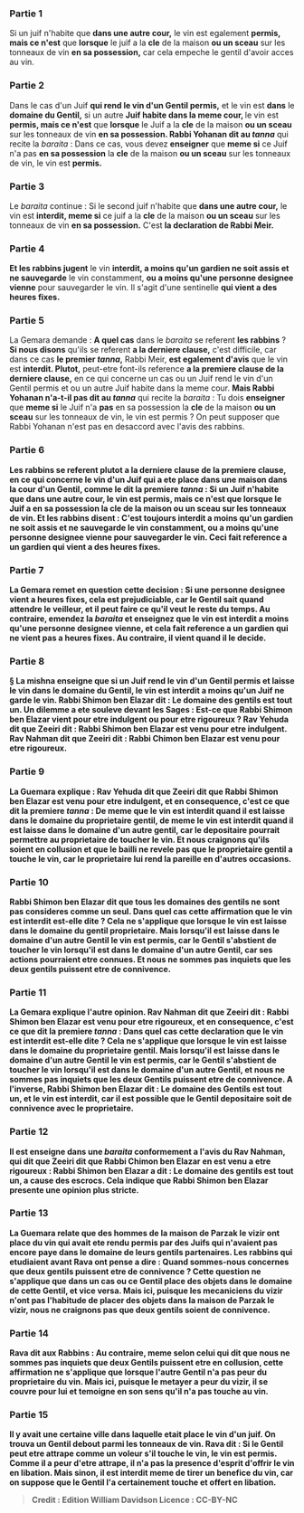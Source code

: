 
### Partie 1
Si un juif n'habite que <b>dans une autre cour,</b> le vin est egalement <b>permis, mais ce n'est</b> que <b>lorsque</b> le juif a la <b>cle</b> de la maison <b>ou un sceau</b> sur les tonneaux de vin <b>en sa possession,</b> car cela empeche le gentil d'avoir acces au vin.

### Partie 2
Dans le cas d'un Juif <b>qui rend le vin d'un Gentil permis,</b> et le vin est <b>dans</b> le <b>domaine du Gentil,</b> si un autre <b>Juif habite dans la meme cour, </b> le vin est <b>permis, mais ce n'est</b> que <b>lorsque</b> le Juif a la <b>cle</b> de la maison <b>ou un sceau</b> sur les tonneaux de vin <b>en sa possession. Rabbi Yohanan dit au <i>tanna</i></b> qui recite la <i>baraita</i> : Dans ce cas, vous devez <b>enseigner</b> que <b>meme si</b> ce Juif n'a pas <b>en sa possession</b> la <b>cle</b> de la maison <b>ou un sceau</b> sur les tonneaux de vin, le vin est <b>permis.</b>

### Partie 3
Le <i>baraita</i> continue : Si le second juif n'habite que <b>dans une autre cour,</b> le vin est <b>interdit, meme si</b> ce juif a la <b>cle</b> de la maison <b>ou un sceau</b> sur les tonneaux de vin <b>en sa possession.</b> C'est <b>la declaration de Rabbi Meir.</b>

### Partie 4
<b>Et les rabbins jugent</b> le vin <b>interdit, a moins qu'un gardien ne soit assis et ne sauvegarde</b> le vin constamment, <b>ou a moins qu'une personne designee</b> <b>vienne</b> pour sauvegarder le vin. Il s'agit d'une sentinelle <b>qui vient a des heures fixes.</b>

### Partie 5
La Gemara demande : <b>A quel cas</b> dans le <i>baraita</i> se referent <b>les rabbins</b> ? <b>Si nous disons</b> qu'ils se referent <b>a la derniere clause,</b> c'est difficile, car dans ce cas <b>le premier <i>tanna</i>,</b> Rabbi Meir, <b>est egalement d'avis</b> que le vin est <b>interdit. Plutot,</b> peut-etre font-ils reference <b>a la premiere clause de la derniere clause,</b> en ce qui concerne un cas ou un Juif rend le vin d'un Gentil permis et ou un autre Juif habite dans la meme cour. <b>Mais Rabbi Yohanan n'a-t-il pas dit au <i>tanna</i></b> qui recite la <i>baraita</i> : Tu dois <b>enseigner</b> que <b>meme si</b> le Juif n'a <b>pas</b> en sa possession</b> la <b>cle</b> de la maison <b>ou un sceau</b> sur les tonneaux de vin, le vin est permis ? On peut supposer que Rabbi Yohanan n'est pas en desaccord avec l'avis des rabbins.

### Partie 6
<b>Les rabbins se referent plutot <b>a la derniere clause de la premiere clause,</b> en ce qui concerne le vin d'un Juif qui a ete place dans une maison dans la cour d'un Gentil, <b>comme le dit la premiere <i>tanna</i> : </b> Si un Juif n'habite que <b>dans une autre cour,</b> le vin est <b>permis, mais ce n'est</b> que <b>lorsque</b> le Juif a <b>en sa possession</b> la <b>cle</b> de la maison <b>ou un sceau</b> sur les tonneaux de vin. <b>Et les rabbins disent : C'est toujours interdit a moins qu'un gardien ne soit assis et ne sauvegarde</b> le vin constamment, <b>ou a moins qu'une personne designee</b> <b>vienne</b> pour sauvegarder le vin. Ceci fait reference a un gardien <b>qui vient a des heures fixes.</b>

### Partie 7
La Gemara remet en question cette decision : Si <b>une personne designee</b> <b>vient a heures fixes, cela est prejudiciable,</b> car le Gentil sait quand attendre le veilleur, et il peut faire ce qu'il veut le reste du temps. <b>Au contraire,</b> emendez la <i>baraita</i> et enseignez que le vin est interdit <b>a moins qu'une personne designee</b> <b>vienne,</b> et cela fait reference a un gardien <b>qui ne vient pas a heures fixes.</b> Au contraire, il vient quand il le decide.

### Partie 8
§ La mishna enseigne que si un Juif rend le vin d'un Gentil permis et laisse le vin dans le domaine du Gentil, le vin est interdit a moins qu'un Juif ne garde le vin. <b>Rabbi Shimon ben Elazar dit :</b> Le <b>domaine des gentils est</b> tout <b>un. Un dilemme a ete souleve devant</b> les Sages : Est-ce que <b>Rabbi Shimon ben Elazar</b> vient <b>pour etre indulgent ou pour etre rigoureux ? Rav Yehuda</b> dit que <b>Zeeiri dit :</b> Rabbi Shimon ben Elazar est venu <b>pour etre indulgent. Rav Nahman</b> dit que <b>Zeeiri dit :</b> Rabbi Chimon ben Elazar est venu <b>pour etre rigoureux.</b>

### Partie 9
La Guemara explique : <b>Rav Yehuda</b> dit que <b>Zeeiri dit</b> que Rabbi Shimon ben Elazar est venu <b>pour etre indulgent, et</b> en consequence, <b>c'est</b> ce que dit <b>la premiere <i>tanna</i> : De meme que</b> le vin est <b>interdit quand</b> il est laisse <b>dans</b> le <b>domaine du proprietaire gentil, de meme</b> le vin est <b>interdit</b> quand il est laisse <b>dans le domaine d'un autre gentil,</b> car le depositaire pourrait permettre au proprietaire de toucher le vin. <b>Et nous craignons</b> qu'ils soient <b>en collusion</b> et que le bailli ne revele pas que le proprietaire gentil a touche le vin, car le proprietaire lui rend la pareille en d'autres occasions.

### Partie 10
<b>Rabbi Shimon ben Elazar dit</b> que tous les domaines des gentils ne sont pas consideres comme un seul. <b>Dans quel</b> cas <b>cette affirmation</b> que le vin est interdit <b>est-elle dite ?</b> Cela ne s'applique que lorsque le vin est laisse <b>dans</b> le <b>domaine du gentil proprietaire. Mais</b> lorsqu'il est laisse <b>dans le domaine d'un autre Gentil</b> le vin est <b>permis,</b> car le Gentil s'abstient de toucher le vin lorsqu'il est dans le domaine d'un autre Gentil, car ses actions pourraient etre connues. <b>Et nous ne sommes pas inquiets</b> que les deux gentils puissent etre <b>de connivence.</b>

### Partie 11
La Gemara explique l'autre opinion. <b>Rav Nahman</b> dit que <b>Zeeiri dit :</b> Rabbi Shimon ben Elazar est venu <b>pour etre rigoureux, et</b> en consequence, <b>c'est</b> ce que dit <b>la premiere <i>tanna</i> : Dans quel</b> cas <b>cette declaration</b> que le vin est interdit <b>est-elle dite ? </b> Cela ne s'applique que lorsque le vin est laisse <b>dans</b> le <b>domaine du proprietaire gentil. Mais</b> lorsqu'il est laisse <b>dans le domaine d'un autre Gentil</b> le vin est <b>permis,</b> car le Gentil s'abstient de toucher le vin lorsqu'il est dans le domaine d'un autre Gentil, <b>et nous ne sommes pas inquiets</b> que les deux Gentils puissent etre <b>de connivence. </b> A l'inverse, <b>Rabbi Shimon ben Elazar dit :</b> Le <b>domaine des Gentils est tout un,</b> et le vin est interdit, car il est possible que le Gentil depositaire soit de connivence avec le proprietaire.

### Partie 12
<b>Il est enseigne</b> dans une <i>baraita</i> <b>conformement</b> a l'avis <b>du Rav Nahman,</b> qui dit que <b>Zeeiri dit</b> que Rabbi Chimon ben Elazar en est venu <b>a etre rigoureux : Rabbi Shimon ben Elazar a dit :</b> Le <b>domaine des gentils est tout un, a cause des escrocs.</b> Cela indique que Rabbi Shimon ben Elazar presente une opinion plus stricte.

### Partie 13
La Guemara relate que des hommes <b>de la maison de Parzak le vizir ont place du vin</b> qui avait ete rendu permis par des Juifs qui n'avaient pas encore paye <b>dans</b> le domaine de <b>leurs</b> gentils <b>partenaires. Les rabbins</b> qui etudiaient <b>avant Rava ont pense a dire : Quand sommes-nous concernes</b> que deux gentils puissent etre <b>de connivence ? Cette question</b> ne s'applique que dans un cas <b>ou ce</b> Gentil <b>place</b> des objets <b>dans</b> le domaine de <b>cette</b> Gentil, et vice versa. <b>Mais ici, puisque</b> les <b>mecaniciens du vizir n'ont pas l'habitude de placer</b> des objets dans <b>la maison de Parzak le vizir, nous ne craignons pas</b> que deux gentils soient <b>de connivence.</b>

### Partie 14
<b>Rava dit aux</b> Rabbins : <b>Au contraire, meme selon celui qui dit</b> que <b>nous ne sommes pas inquiets</b> que deux Gentils puissent etre <b>en collusion, cette affirmation</b> ne s'applique que <b>lorsque</b> l'autre Gentil <b>n'a pas peur</b> du proprietaire du vin. <b>Mais ici, puisque</b> le metayer a <b>peur</b> du vizir, <b>il se couvre pour lui</b> et temoigne en son <b>sens</b> qu'il n'a pas touche au vin.

### Partie 15
Il y avait <b>une certaine ville dans laquelle etait place le vin d'un juif. On trouva un Gentil debout parmi les tonneaux</b> de vin. <b>Rava dit : Si</b> le Gentil <b>peut etre attrape comme un voleur</b> s'il touche le vin, le <b>vin est permis.</b> Comme il a peur d'etre attrape, il n'a pas la presence d'esprit d'offrir le vin en libation. <b>Mais sinon,</b> il est <b>interdit</b> meme de tirer un benefice du vin, car on suppose que le Gentil l'a certainement touche et offert en libation.

>Credit : Edition William Davidson
>Licence : CC-BY-NC